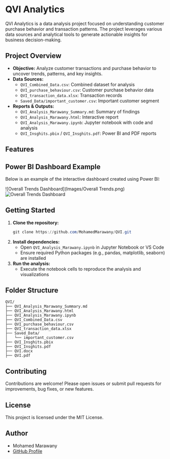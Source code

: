 # QVI Analytics

QVI Analytics is a data analysis project focused on understanding customer purchase behavior and transaction patterns. The project leverages various data sources and analytical tools to generate actionable insights for business decision-making.

## Project Overview
- **Objective:** Analyze customer transactions and purchase behavior to uncover trends, patterns, and key insights.
- **Data Sources:**
  - `QVI_Combined_Data.csv`: Combined dataset for analysis
  - `QVI_purchase_behaviour.csv`: Customer purchase behavior data
  - `QVI_transaction_data.xlsx`: Transaction records
  - `Saved_Data/important_customer.csv`: Important customer segment
- **Reports & Outputs:**
  - `QVI_Analysis_Marawany_Summary.md`: Summary of findings
  - `QVI_Analysis_Marawany.html`: Interactive report
  - `QVI_Analysis_Marawany.ipynb`: Jupyter notebook with code and analysis
  - `QVI_Insghits.pbix` / `QVI_Insghits.pdf`: Power BI and PDF reports

## Features

## Power BI Dashboard Example
Below is an example of the interactive dashboard created using Power BI:

![Overall Trends Dashboard](Images/Overall Trends.png)
![Overall Trends Dashboard]((https://github.com/MohamedMarawany/QVI/blob/main/Images/Overall%20Trends.png))


## Getting Started
1. **Clone the repository:**
   ```powershell
   git clone https://github.com/MohamedMarawany/QVI.git
   ```
2. **Install dependencies:**
   - Open `QVI_Analysis_Marawany.ipynb` in Jupyter Notebook or VS Code
   - Ensure required Python packages (e.g., pandas, matplotlib, seaborn) are installed
3. **Run the analysis:**
   - Execute the notebook cells to reproduce the analysis and visualizations

## Folder Structure
```
QVI/
├── QVI_Analysis_Marawany_Summary.md
├── QVI_Analysis_Marawany.html
├── QVI_Analysis_Marawany.ipynb
├── QVI_Combined_Data.csv
├── QVI_purchase_behaviour.csv
├── QVI_transaction_data.xlsx
├── Saved_Data/
│   └── important_customer.csv
├── QVI_Insghits.pbix
├── QVI_Insghits.pdf
├── QVI.docx
├── QVI.pdf
```

## Contributing
Contributions are welcome! Please open issues or submit pull requests for improvements, bug fixes, or new features.

## License
This project is licensed under the MIT License.

## Author
- Mohamed Marawany
- [GitHub Profile](https://github.com/MohamedMarawany)
